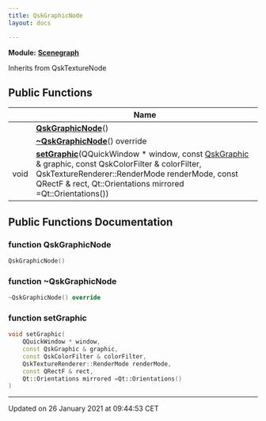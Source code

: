```yaml
---
title: QskGraphicNode
layout: docs

---
```



**Module:** **[Scenegraph](/docs/modules/group___scenegraph/)**



Inherits from QskTextureNode

## Public Functions

|                | Name           |
| -------------- | -------------- |
| | **[QskGraphicNode](/docs/classes/class_qsk_graphic_node/#function-qskgraphicnode)**() |
| | **[~QskGraphicNode](/docs/classes/class_qsk_graphic_node/#function-~qskgraphicnode)**() override |
| void | **[setGraphic](/docs/classes/class_qsk_graphic_node/#function-setgraphic)**(QQuickWindow * window, const [QskGraphic](/docs/classes/class_qsk_graphic/) & graphic, const QskColorFilter & colorFilter, QskTextureRenderer::RenderMode renderMode, const QRectF & rect, Qt::Orientations mirrored =Qt::Orientations()) |

## Public Functions Documentation

### function QskGraphicNode

```cpp
QskGraphicNode()
```


### function ~QskGraphicNode

```cpp
~QskGraphicNode() override
```


### function setGraphic

```cpp
void setGraphic(
    QQuickWindow * window,
    const QskGraphic & graphic,
    const QskColorFilter & colorFilter,
    QskTextureRenderer::RenderMode renderMode,
    const QRectF & rect,
    Qt::Orientations mirrored =Qt::Orientations()
)
```


-------------------------------

Updated on 26 January 2021 at 09:44:53 CET